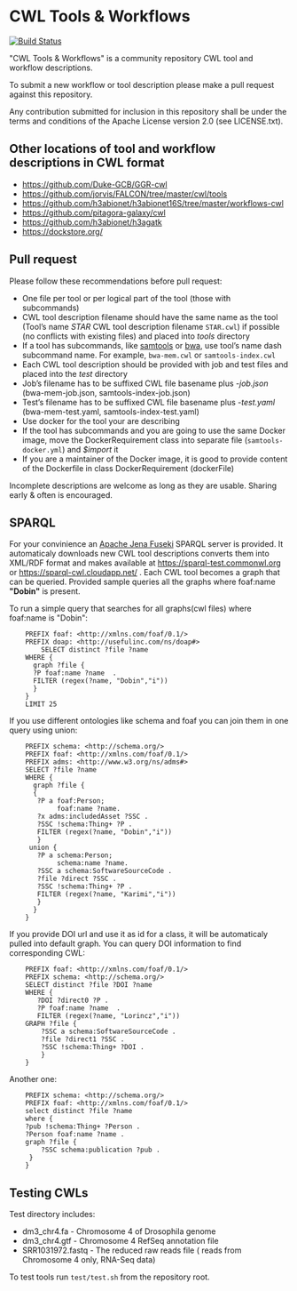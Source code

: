 # CWL Tools & Workflows


[![Build Status](https://travis-ci.org/common-workflow-language/workflows.svg?branch=master)](https://travis-ci.org/common-workflow-language/workflows)


"CWL Tools & Workflows" is a community repository CWL tool and
workflow descriptions. 

To submit a new workflow or tool description please make a pull request against
this repository.

Any contribution submitted for inclusion in this repository shall be under the
terms and conditions of the Apache License version 2.0 (see LICENSE.txt).

## Other locations of tool and workflow descriptions in CWL format

* https://github.com/Duke-GCB/GGR-cwl
* https://github.com/jorvis/FALCON/tree/master/cwl/tools
* https://github.com/h3abionet/h3abionet16S/tree/master/workflows-cwl
* https://github.com/pitagora-galaxy/cwl
* https://github.com/h3abionet/h3agatk
* https://dockstore.org/

## Pull request

Please follow these recommendations before pull request:

* One file per tool or per logical part of the tool (those with subcommands)
* CWL tool description filename should have the same name as the tool (Tool’s
  name *STAR* CWL tool description filename ```STAR.cwl```) if possible (no
  conflicts with existing files) and placed into *tools* directory
* If a tool has subcommands, like
  [samtools](http://www.htslib.org/doc/samtools.html) or
  [bwa](https://github.com/lh3/bwa/blob/master/README.md), use tool’s name dash
  subcommand name. For example, ```bwa-mem.cwl``` or ```samtools-index.cwl```
* Each CWL tool description should be provided with job and test files and
  placed into the *test* directory
 * Job’s filename has to be suffixed CWL file basename plus *-job.json*
   (bwa-mem-job.json, samtools-index-job.json)
 * Test’s filename has to be suffixed CWL file basename plus *-test.yaml*
   (bwa-mem-test.yaml, samtools-index-test.yaml)
* Use docker for the tool your are describing
 * If the tool has subcommands and you are going to use the same Docker image,
   move the DockerRequirement class into separate file
   (```samtools-docker.yml```) and *$import* it
 * If you are a maintainer of the Docker image, it is good to provide content
   of the Dockerfile in class DockerRequirement (dockerFile)

Incomplete descriptions are welcome as long as they are usable. Sharing early &
often is encouraged.

## SPARQL

For your convinience an
[Apache Jena Fuseki](https://jena.apache.org/documentation/fuseki2/) SPARQL
server is provided. It automaticaly downloads new CWL tool descriptions
converts them into XML/RDF format and makes available at
https://sparql-test.commonwl.org or https://sparql-cwl.cloudapp.net/ . Each CWL
tool becomes a graph that can be queried. 
Provided sample queries all the graphs where foaf:name **"Dobin"** is present. 

To run a simple query that searches for all graphs(cwl files) where foaf:name is "Dobin":
```SPARQL
    PREFIX foaf: <http://xmlns.com/foaf/0.1/>
    PREFIX doap: <http://usefulinc.com/ns/doap#>
        SELECT distinct ?file ?name
    WHERE {
      graph ?file {
      ?P foaf:name ?name  .
      FILTER (regex(?name, "Dobin","i"))
      }
    }
    LIMIT 25
```

If you use different ontologies like schema and foaf you can join them in one query using union: 
```SPARQL
    PREFIX schema: <http://schema.org/>
    PREFIX foaf: <http://xmlns.com/foaf/0.1/>
    PREFIX adms: <http://www.w3.org/ns/adms#>    
    SELECT ?file ?name 
    WHERE {
      graph ?file {
      {
       ?P a foaf:Person;
            foaf:name ?name.
       ?x adms:includedAsset ?SSC .
       ?SSC !schema:Thing+ ?P .
       FILTER (regex(?name, "Dobin","i"))
       }
     union {
       ?P a schema:Person;
            schema:name ?name.
       ?SSC a schema:SoftwareSourceCode .
       ?file ?direct ?SSC .
       ?SSC !schema:Thing+ ?P .
       FILTER (regex(?name, "Karimi","i"))
       }
      }
    }
```

If you provide DOI url and use it as id for a class, it will be automaticaly pulled into default graph. You can query DOI information to find corresponding CWL:
```SPARQL
    PREFIX foaf: <http://xmlns.com/foaf/0.1/>
	PREFIX schema: <http://schema.org/>
    SELECT distinct ?file ?DOI ?name
    WHERE {
       ?DOI ?direct0 ?P .
       ?P foaf:name ?name  .    
       FILTER (regex(?name, "Lorincz","i"))
    GRAPH ?file {
        ?SSC a schema:SoftwareSourceCode .
        ?file ?direct1 ?SSC .
        ?SSC !schema:Thing+ ?DOI .
        } 
    }
```

Another one:
```SPARQL
    PREFIX schema: <http://schema.org/>
    PREFIX foaf: <http://xmlns.com/foaf/0.1/>
    select distinct ?file ?name
    where {
    ?pub !schema:Thing+ ?Person .
    ?Person foaf:name ?name .
    graph ?file {
        ?SSC schema:publication ?pub .
     } 
    }
```


## Testing CWLs

Test directory includes:
* dm3_chr4.fa - Chromosome 4 of Drosophila genome
* dm3_chr4.gtf - Chromosome 4 RefSeq annotation file
* SRR1031972.fastq - The reduced raw reads file ( reads from Chromosome 4 only, RNA-Seq data)

To test tools run ```test/test.sh``` from the repository root.


